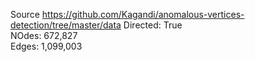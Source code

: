 Source https://github.com/Kagandi/anomalous-vertices-detection/tree/master/data
Directed: True	
NOdes: 672,827	
Edges: 1,099,003

